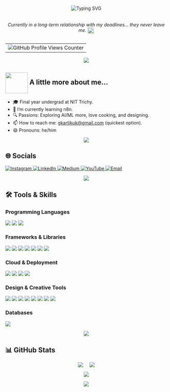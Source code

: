 <!-- Typing SVG: Hi I'm Kartik -->
<div style="width: 100%; text-align: center; margin-top: 20px;">
  <img 
    src="https://readme-typing-svg.demolab.com?font=Fira+Code&pause=1000&width=435&lines=Hi%2C+I+am+Kartik+Garg;%E0%A4%A8%E0%A4%AE%E0%A4%B8%E0%A5%8D%E0%A4%A4%E0%A5%87%2C+%E0%A4%AE%E0%A5%88%E0%A4%82+%E0%A4%95%E0%A4%BE%E0%A4%B0%E0%A5%8D%E0%A4%A4%E0%A4%BF%E0%A4%95+%E0%A4%97%E0%A4%B0%E0%A5%8D%E0%A4%97+%E0%A4%B9%E0%A5%82%E0%A4%81" 
    alt="Typing SVG" 
    style="display: inline-block;"
  />
</div>

<!-- Funny Deadline Line -->
<div style="width: 100%; text-align: center; margin-top: 20px;">
  <p style="display: inline-block;">
    <em>Currently in a long-term relationship with my deadlines… they never leave me. 
      <img 
        src="https://media4.giphy.com/media/v1.Y2lkPTc5MGI3NjExY3JrN295N2FrbDg2NzRtczVlNzM5aDlyM3cwOTVzZTl2cm94djRibyZlcD12MV9pbnRlcm5hbF9naWZfYnlfaWQmY3Q9Zw/jwxy5MXUWDKlUtQatg/giphy.gif" 
        width="20" 
        style="vertical-align: middle;"
      >
    </em>
  </p>
</div>

<!-- Profile Visitor Counter -->
<div align="center">
  <table>
    <tr>
      <td>
        <img src="https://komarev.com/ghpvc/?username=Kg0505&style=for-the-badge&color=46b9b9&label=You+are+Visitor" alt="GitHub Profile Views Counter" />
      </td>
    </tr>
  </table>
</div>


<p align="center">
  <img src="https://user-images.githubusercontent.com/48355572/209539106-8e1cbfc6-2f3d-4afd-b96a-890d967dd9ab.png">
</p>

<h2> 
  <img src="https://media.giphy.com/media/VgCDAzcKvsR6OM0uWg/giphy.gif" width="70" height="65"  align="absmiddle"> 
  A little more about me...
</h2>

- 🎓 Final year undergrad at NIT Trichy.  
- 🌱 I’m currently learning n8n.  
- 🔍 Passions: Exploring AI/ML more, love cooking, and designing.  
- 📫 How to reach me: gkartikuk@gmail.com (quickest option).  
- 😄 Pronouns: he/him  

<p align="center">
  <img src="https://user-images.githubusercontent.com/48355572/209539106-8e1cbfc6-2f3d-4afd-b96a-890d967dd9ab.png">
</p>


<h2 align="left">🌐 Socials</h2>
<p align="left">
  <a href="https://instagram.com/Serene_Garg">
    <img src="https://img.shields.io/badge/Instagram-%23E4405F.svg?logo=Instagram&logoColor=white" alt="Instagram"/>
  </a>
  <a href="https://linkedin.com/in/Kg0505">
    <img src="https://img.shields.io/badge/LinkedIn-%230077B5.svg?logo=linkedin&logoColor=white" alt="LinkedIn"/>
  </a>
  <a href="https://medium.com/@gkartikuk">
    <img src="https://img.shields.io/badge/Medium-12100E?logo=medium&logoColor=white" alt="Medium"/>
  </a>
  <a href="https://youtube.com/@Serene_Garg">
    <img src="https://img.shields.io/badge/YouTube-%23FF0000.svg?logo=YouTube&logoColor=white" alt="YouTube"/>
  </a>
  <a href="mailto:gkartikuk@gmail.com">
    <img src="https://img.shields.io/badge/Email-D14836?logo=gmail&logoColor=white" alt="Email"/>
  </a>
</p>

<p align="center">
  <img src="https://user-images.githubusercontent.com/48355572/209539106-8e1cbfc6-2f3d-4afd-b96a-890d967dd9ab.png">
</p>

<h2>🛠️ Tools & Skills</h2>

<h3>Programming Languages</h3>
<p>
  <img src="https://img.shields.io/badge/html5-%23E34F26.svg?style=for-the-badge&logo=html5&logoColor=white"/>
  <img src="https://img.shields.io/badge/javascript-%23323330.svg?style=for-the-badge&logo=javascript&logoColor=%23F7DF1E"/>
  <img src="https://img.shields.io/badge/python-3670A0?style=for-the-badge&logo=python&logoColor=ffdd54"/>
</p>

<h3>Frameworks & Libraries</h3>
<p>
  <img src="https://img.shields.io/badge/flask-%23000.svg?style=for-the-badge&logo=flask&logoColor=white"/>
  <img src="https://img.shields.io/badge/numpy-%23013243.svg?style=for-the-badge&logo=numpy&logoColor=white"/>
  <img src="https://img.shields.io/badge/pandas-%23150458.svg?style=for-the-badge&logo=pandas&logoColor=white"/>
  <img src="https://img.shields.io/badge/scikit--learn-%23F7931E.svg?style=for-the-badge&logo=scikit-learn&logoColor=white"/>
  <img src="https://img.shields.io/badge/Matplotlib-%23ffffff.svg?style=for-the-badge&logo=Matplotlib&logoColor=black"/>
  <img src="https://img.shields.io/badge/Plotly-%233F4F75.svg?style=for-the-badge&logo=plotly&logoColor=white"/>
  <img src="https://img.shields.io/badge/SciPy-%230C55A5.svg?style=for-the-badge&logo=scipy&logoColor=white"/>
</p>

<h3>Cloud & Deployment</h3>
<p>
  <img src="https://img.shields.io/badge/AWS-%23FF9900.svg?style=for-the-badge&logo=amazon-aws&logoColor=white"/>
  <img src="https://img.shields.io/badge/GoogleCloud-%234285F4.svg?style=for-the-badge&logo=google-cloud&logoColor=white"/>
  <img src="https://img.shields.io/badge/vercel-%23000000.svg?style=for-the-badge&logo=vercel&logoColor=white"/>
  <img src="https://img.shields.io/badge/Anaconda-%2344A833.svg?style=for-the-badge&logo=anaconda&logoColor=white"/>
</p>

<h3>Design & Creative Tools</h3>
<p>
  <img src="https://img.shields.io/badge/adobe-%23FF0000.svg?style=for-the-badge&logo=adobe&logoColor=white"/>
  <img src="https://img.shields.io/badge/adobe%20illustrator-%23FF9A00.svg?style=for-the-badge&logo=adobe%20illustrator&logoColor=white"/>
  <img src="https://img.shields.io/badge/Adobe%20Lightroom-31A8FF.svg?style=for-the-badge&logo=Adobe%20Lightroom&logoColor=white"/>
  <img src="https://img.shields.io/badge/adobe%20photoshop-%2331A8FF.svg?style=for-the-badge&logo=adobe%20photoshop&logoColor=white"/>
  <img src="https://img.shields.io/badge/Adobe%20Premiere%20Pro-9999FF.svg?style=for-the-badge&logo=Adobe%20Premiere%20Pro&logoColor=white"/>
  <img src="https://img.shields.io/badge/figma-%23F24E1E.svg?style=for-the-badge&logo=figma&logoColor=white"/>
  <img src="https://img.shields.io/badge/Canva-%2300C4CC.svg?style=for-the-badge&logo=Canva&logoColor=white"/>
  <img src="https://img.shields.io/badge/Notion-%23000000.svg?style=for-the-badge&logo=notion&logoColor=white"/>
</p>

<h3>Databases</h3>
<p>
  <img src="https://img.shields.io/badge/mysql-4479A1.svg?style=for-the-badge&logo=mysql&logoColor=white"/>
</p>

<p align="center">
  <img src="https://user-images.githubusercontent.com/48355572/209539106-8e1cbfc6-2f3d-4afd-b96a-890d967dd9ab.png">
</p>

<h2>📊 GitHub Stats</h2>

<!-- First row with 2 images side by side -->
<div style="display: flex; justify-content: center; gap: 20px;">
  <img src="https://github-readme-stats.vercel.app/api?username=Kg0505&theme=dracula&hide_border=false&include_all_commits=true&count_private=false" />
  <img src="https://nirzak-streak-stats.vercel.app/?user=Kg0505&theme=dracula&hide_border=false" />
</div>

<!-- Second row with 1 centered image -->
<p align="center">
  <img src="https://github-readme-stats.vercel.app/api/top-langs/?username=Kg0505&theme=dracula&hide_border=false&include_all_commits=true&count_private=false&layout=compact" />
</p>






<p align="center">
  <img src="https://user-images.githubusercontent.com/48355572/209539106-8e1cbfc6-2f3d-4afd-b96a-890d967dd9ab.png">
</p>


